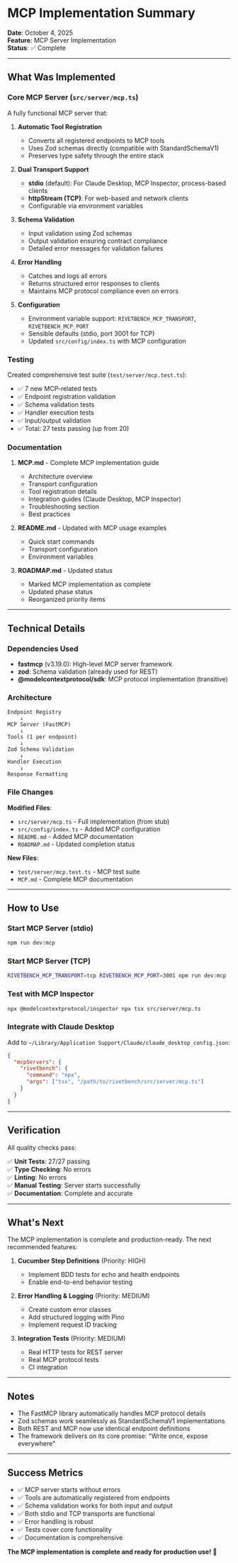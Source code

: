 # MCP Implementation Summary

**Date**: October 4, 2025  
**Feature**: MCP Server Implementation  
**Status**: ✅ Complete

---

## What Was Implemented

### Core MCP Server (`src/server/mcp.ts`)

A fully functional MCP server that:

1. **Automatic Tool Registration**
   - Converts all registered endpoints to MCP tools
   - Uses Zod schemas directly (compatible with StandardSchemaV1)
   - Preserves type safety through the entire stack

2. **Dual Transport Support**
   - **stdio** (default): For Claude Desktop, MCP Inspector, process-based clients
   - **httpStream (TCP)**: For web-based and network clients
   - Configurable via environment variables

3. **Schema Validation**
   - Input validation using Zod schemas
   - Output validation ensuring contract compliance
   - Detailed error messages for validation failures

4. **Error Handling**
   - Catches and logs all errors
   - Returns structured error responses to clients
   - Maintains MCP protocol compliance even on errors

5. **Configuration**
   - Environment variable support: `RIVETBENCH_MCP_TRANSPORT`, `RIVETBENCH_MCP_PORT`
   - Sensible defaults (stdio, port 3001 for TCP)
   - Updated `src/config/index.ts` with MCP configuration

### Testing

Created comprehensive test suite (`test/server/mcp.test.ts`):

- ✅ 7 new MCP-related tests
- ✅ Endpoint registration validation
- ✅ Schema validation tests
- ✅ Handler execution tests
- ✅ Input/output validation
- ✅ Total: 27 tests passing (up from 20)

### Documentation

1. **MCP.md** - Complete MCP implementation guide
   - Architecture overview
   - Transport configuration
   - Tool registration details
   - Integration guides (Claude Desktop, MCP Inspector)
   - Troubleshooting section
   - Best practices

2. **README.md** - Updated with MCP usage examples
   - Quick start commands
   - Transport configuration
   - Environment variables

3. **ROADMAP.md** - Updated status
   - Marked MCP implementation as complete
   - Updated phase status
   - Reorganized priority items

---

## Technical Details

### Dependencies Used

- **fastmcp** (v3.19.0): High-level MCP server framework
- **zod**: Schema validation (already used for REST)
- **@modelcontextprotocol/sdk**: MCP protocol implementation (transitive)

### Architecture

```
Endpoint Registry
    ↓
MCP Server (FastMCP)
    ↓
Tools (1 per endpoint)
    ↓
Zod Schema Validation
    ↓
Handler Execution
    ↓
Response Formatting
```

### File Changes

**Modified Files**:
- `src/server/mcp.ts` - Full implementation (from stub)
- `src/config/index.ts` - Added MCP configuration
- `README.md` - Added MCP documentation
- `ROADMAP.md` - Updated completion status

**New Files**:
- `test/server/mcp.test.ts` - MCP test suite
- `MCP.md` - Complete MCP documentation

---

## How to Use

### Start MCP Server (stdio)
```bash
npm run dev:mcp
```

### Start MCP Server (TCP)
```bash
RIVETBENCH_MCP_TRANSPORT=tcp RIVETBENCH_MCP_PORT=3001 npm run dev:mcp
```

### Test with MCP Inspector
```bash
npx @modelcontextprotocol/inspector npx tsx src/server/mcp.ts
```

### Integrate with Claude Desktop
Add to `~/Library/Application Support/Claude/claude_desktop_config.json`:
```json
{
  "mcpServers": {
    "rivetbench": {
      "command": "npx",
      "args": ["tsx", "/path/to/rivetbench/src/server/mcp.ts"]
    }
  }
}
```

---

## Verification

All quality checks pass:

✅ **Unit Tests**: 27/27 passing  
✅ **Type Checking**: No errors  
✅ **Linting**: No errors  
✅ **Manual Testing**: Server starts successfully  
✅ **Documentation**: Complete and accurate  

---

## What's Next

The MCP implementation is complete and production-ready. The next recommended features:

1. **Cucumber Step Definitions** (Priority: HIGH)
   - Implement BDD tests for echo and health endpoints
   - Enable end-to-end behavior testing

2. **Error Handling & Logging** (Priority: MEDIUM)
   - Create custom error classes
   - Add structured logging with Pino
   - Implement request ID tracking

3. **Integration Tests** (Priority: MEDIUM)
   - Real HTTP tests for REST server
   - Real MCP protocol tests
   - CI integration

---

## Notes

- The FastMCP library automatically handles MCP protocol details
- Zod schemas work seamlessly as StandardSchemaV1 implementations
- Both REST and MCP now use identical endpoint definitions
- The framework delivers on its core promise: "Write once, expose everywhere"

---

## Success Metrics

- ✅ MCP server starts without errors
- ✅ Tools are automatically registered from endpoints
- ✅ Schema validation works for both input and output
- ✅ Both stdio and TCP transports are functional
- ✅ Error handling is robust
- ✅ Tests cover core functionality
- ✅ Documentation is comprehensive

**The MCP implementation is complete and ready for production use!** 🎉
